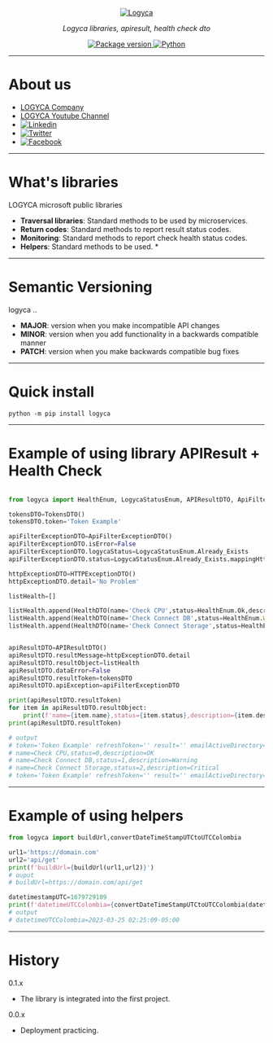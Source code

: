 <p align="center">
  <a href="https://logyca.com/"><img src="https://logyca.com/wp-content/uploads/2019/06/logo-logyca.png" alt="Logyca"></a>
</p>
<p align="center">
    <em>Logyca libraries, apiresult, health check dto</em>
</p>

<p align="center">
<a href="https://pypi.org/project/logyca" target="_blank">
    <img src="https://img.shields.io/pypi/v/logyca?color=orange&label=PyPI%20Package" alt="Package version">
</a>
<a href="(https://www.python.org" target="_blank">
    <img src="https://img.shields.io/badge/Python-%5B%3E%3D3.7%2C%3C%3D3.11%5D-orange" alt="Python">
</a>
</p>


---

# About us

* <a href="http://logyca.com" target="_blank">LOGYCA Company</a>
* <a href="https://www.youtube.com/channel/UCzcJtxfScoAtwFbxaLNnEtA" target="_blank">LOGYCA Youtube Channel</a>
* <a href="https://www.linkedin.com/company/logyca" target="_blank"><img src="https://img.shields.io/badge/LinkedIn-0077B5?style=for-the-badge&logo=linkedin&logoColor=white" alt="Linkedin"></a>
* <a href="https://twitter.com/LOGYCA_Org" target="_blank"><img src="https://img.shields.io/badge/Twitter-1DA1F2?style=for-the-badge&logo=twitter&logoColor=white" alt="Twitter"></a>
* <a href="https://www.facebook.com/OrganizacionLOGYCA/" target="_blank"><img src="https://img.shields.io/badge/Facebook-1877F2?style=for-the-badge&logo=facebook&logoColor=white" alt="Facebook"></a>

---

# What's libraries

LOGYCA microsoft public libraries

* **Traversal libraries**: Standard methods to be used by microservices.
* **Return codes**: Standard methods to report result status codes.
* **Monitoring**: Standard methods to report check health status codes.
* **Helpers**: Standard methods to be used. *

---

# Semantic Versioning

logyca <MAJOR>.<MINOR>.<PATCH>

* **MAJOR**: version when you make incompatible API changes
* **MINOR**: version when you add functionality in a backwards compatible manner
* **PATCH**: version when you make backwards compatible bug fixes

---

# Quick install

```console
python -m pip install logyca
```

---

# Example of using library APIResult + Health Check

```python

from logyca import HealthEnum, LogycaStatusEnum, APIResultDTO, ApiFilterExceptionDTO, HTTPExceptionDTO, HealthDTO, TokensDTO

tokensDTO=TokensDTO()
tokensDTO.token='Token Example'

apiFilterExceptionDTO=ApiFilterExceptionDTO()
apiFilterExceptionDTO.isError=False
apiFilterExceptionDTO.logycaStatus=LogycaStatusEnum.Already_Exists
apiFilterExceptionDTO.status=LogycaStatusEnum.Already_Exists.mappingHttpStatusCode

httpExceptionDTO=HTTPExceptionDTO()
httpExceptionDTO.detail='No Problem'

listHealth=[]

listHealth.append(HealthDTO(name='Check CPU',status=HealthEnum.Ok,description='OK'))
listHealth.append(HealthDTO(name='Check Connect DB',status=HealthEnum.Warning,description='Warning'))
listHealth.append(HealthDTO(name='Check Connect Storage',status=HealthEnum.Critical,description='Critical'))


apiResultDTO=APIResultDTO()
apiResultDTO.resultMessage=httpExceptionDTO.detail
apiResultDTO.resultObject=listHealth
apiResultDTO.dataError=False
apiResultDTO.resultToken=tokensDTO
apiResultDTO.apiException=apiFilterExceptionDTO

print(apiResultDTO.resultToken)
for item in apiResultDTO.resultObject:
    print(f'name={item.name},status={item.status},description={item.description}')
print(apiResultDTO.resultToken)

# output
# token='Token Example' refreshToken='' result='' emailActiveDirectory='' message=''
# name=Check CPU,status=0,description=OK
# name=Check Connect DB,status=1,description=Warning
# name=Check Connect Storage,status=2,description=Critical
# token='Token Example' refreshToken='' result='' emailActiveDirectory='' message=''
```

---

# Example of using helpers

```python
from logyca import buildUrl,convertDateTimeStampUTCtoUTCColombia

url1='https://domain.com'
url2='api/get'
print(f'buildUrl={buildUrl(url1,url2)}')
# ouput
# buildUrl=https://domain.com/api/get

datetimestampUTC=1679729109
print(f'datetimeUTCColombia={convertDateTimeStampUTCtoUTCColombia(datetimestampUTC)}')
# output
# datetimeUTCColombia=2023-03-25 02:25:09-05:00
```

---

# History

0.1.x
* The library is integrated into the first project.

0.0.x
* Deployment practicing.
